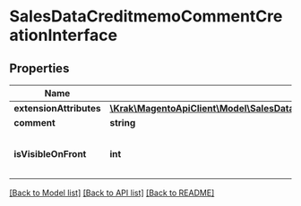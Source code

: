 # SalesDataCreditmemoCommentCreationInterface

## Properties
Name | Type | Description | Notes
------------ | ------------- | ------------- | -------------
**extensionAttributes** | [**\Krak\MagentoApiClient\Model\SalesDataCreditmemoCommentCreationExtensionInterface**](SalesDataCreditmemoCommentCreationExtensionInterface.md) |  | [optional] 
**comment** | **string** | Comment. | 
**isVisibleOnFront** | **int** | Is-visible-on-storefront flag value. | 

[[Back to Model list]](../README.md#documentation-for-models) [[Back to API list]](../README.md#documentation-for-api-endpoints) [[Back to README]](../README.md)


